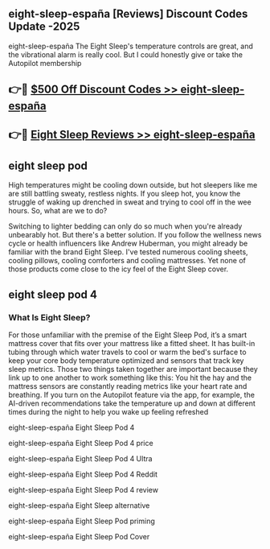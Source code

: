 ## eight-sleep-españa [Reviews​] Discount Codes Update -2025

eight-sleep-españa The Eight Sleep's temperature controls are great, and the vibrational alarm is really cool. But I could honestly give or take the Autopilot membership

## 👉🔴 [$500 Off Discount Codes >> eight-sleep-españa](http://download.freeplayer.one?title=eight-sleep-españa&ref=18-ES)

## 👉🔴 [Eight Sleep Reviews >> eight-sleep-españa](http://download.freeplayer.one?title=eight-sleep-españa&ref=18-ES)

## eight sleep pod

High temperatures might be cooling down outside, but hot sleepers like me are still battling sweaty, restless nights. If you sleep hot, you know the struggle of waking up drenched in sweat and trying to cool off in the wee hours. So, what are we to do?

Switching to lighter bedding can only do so much when you're already unbearably hot. But there's a better solution. If you follow the wellness news cycle or health influencers like Andrew Huberman, you might already be familiar with the brand Eight Sleep. I've tested numerous cooling sheets, cooling pillows, cooling comforters and cooling mattresses. Yet none of those products come close to the icy feel of the Eight Sleep cover.

## eight sleep pod 4

### What Is Eight Sleep?

For those unfamiliar with the premise of the Eight Sleep Pod, it’s a smart mattress cover that fits over your mattress like a fitted sheet. It has built-in tubing through which water travels to cool or warm the bed's surface to keep your core body temperature optimized and sensors that track key sleep metrics. Those two things taken together are important because they link up to one another to work something like this: You hit the hay and the mattress sensors are constantly reading metrics like your heart rate and breathing. If you turn on the Autopilot feature via the app, for example, the AI-driven recommendations take the temperature up and down at different times during the night to help you wake up feeling refreshed

eight-sleep-españa Eight Sleep Pod 4

eight-sleep-españa Eight Sleep Pod 4 price

eight-sleep-españa Eight Sleep Pod 4 Ultra

eight-sleep-españa Eight Sleep Pod 4 Reddit

eight-sleep-españa Eight Sleep Pod 4 review

eight-sleep-españa Eight Sleep alternative

eight-sleep-españa Eight Sleep Pod priming

eight-sleep-españa Eight Sleep Pod Cover
